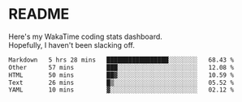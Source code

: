 # README

Here's my WakaTime coding stats dashboard.  
Hopefully, I haven't been slacking off.

<!--START_SECTION:waka-->

```txt
Markdown   5 hrs 28 mins   █████████████████░░░░░░░░   68.43 %
Other      57 mins         ███░░░░░░░░░░░░░░░░░░░░░░   12.08 %
HTML       50 mins         ██▓░░░░░░░░░░░░░░░░░░░░░░   10.59 %
Text       26 mins         █▒░░░░░░░░░░░░░░░░░░░░░░░   05.52 %
YAML       10 mins         ▓░░░░░░░░░░░░░░░░░░░░░░░░   02.12 %
```

<!--END_SECTION:waka-->